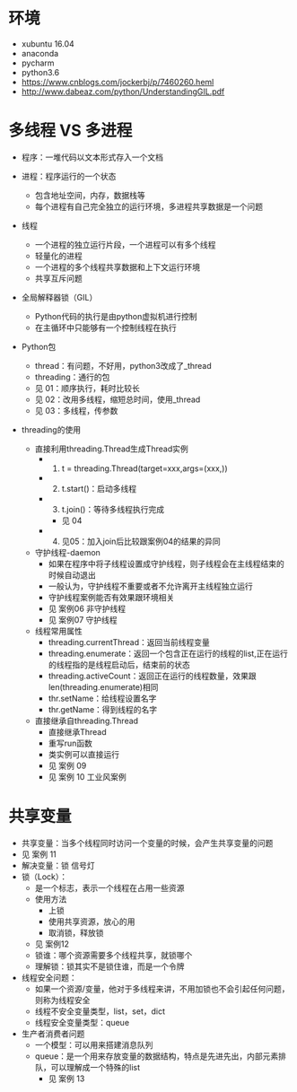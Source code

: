 # 环境
- xubuntu 16.04
- anaconda
- pycharm
- python3.6
- https://www.cnblogs.com/jockerbj/p/7460260.heml
- http://www.dabeaz.com/python/UnderstandingGIL.pdf

# 多线程 VS 多进程
- 程序：一堆代码以文本形式存入一个文档
- 进程：程序运行的一个状态
    - 包含地址空间，内存，数据栈等
    - 每个进程有自己完全独立的运行环境，多进程共享数据是一个问题
- 线程
    - 一个进程的独立运行片段，一个进程可以有多个线程
    - 轻量化的进程
    - 一个进程的多个线程共享数据和上下文运行环境
    - 共享互斥问题
- 全局解释器锁（GIL）
    - Python代码的执行是由python虚拟机进行控制
    - 在主循环中只能够有一个控制线程在执行

- Python包
    - thread：有问题，不好用，python3改成了_thread
    - threading：通行的包
    - 见 01：顺序执行，耗时比较长
    - 见 02：改用多线程，缩短总时间，使用_thread
    - 见 03：多线程，传参数
- threading的使用
    - 直接利用threading.Thread生成Thread实例
        - 1. t = threading.Thread(target=xxx,args=(xxx,))
        - 2. t.start()：启动多线程
        - 3. t.join()：等待多线程执行完成
            - 见 04
        - 4. 见05：加入join后比较跟案例04的结果的异同
    - 守护线程-daemon
        - 如果在程序中将子线程设置成守护线程，则子线程会在主线程结束的时候自动退出
        - 一般认为，守护线程不重要或者不允许离开主线程独立运行
        - 守护线程案例能否有效果跟环境相关
        - 见 案例06 非守护线程
        - 见 案例07 守护线程
    - 线程常用属性
        - threading.currentThread：返回当前线程变量
        - threading.enumerate：返回一个包含正在运行的线程的list,正在运行的线程指的是线程启动后，结束前的状态
        - threading.activeCount：返回正在运行的线程数量，效果跟len(threading.enumerate)相同
        - thr.setName：给线程设置名字
        - thr.getName：得到线程的名字
    - 直接继承自threading.Thread
        - 直接继承Thread
        - 重写run函数
        - 类实例可以直接运行
        - 见 案例 09
        - 见 案例 10 工业风案例
# 共享变量
- 共享变量：当多个线程同时访问一个变量的时候，会产生共享变量的问题
- 见 案例 11
- 解决变量：锁 信号灯
- 锁（Lock）：
    - 是一个标志，表示一个线程在占用一些资源
    - 使用方法
        - 上锁
        - 使用共享资源，放心的用
        - 取消锁，释放锁
    - 见 案例12
    - 锁谁：哪个资源需要多个线程共享，就锁哪个
    - 理解锁：锁其实不是锁住谁，而是一个令牌
- 线程安全问题：
    - 如果一个资源/变量，他对于多线程来讲，不用加锁也不会引起任何问题，则称为线程安全
    - 线程不安全变量类型，list，set，dict
    - 线程安全变量类型：queue
- 生产者消费者问题
    - 一个模型：可以用来搭建消息队列
    - queue：是一个用来存放变量的数据结构，特点是先进先出，内部元素排队，可以理解成一个特殊的list
        - 见 案例 13
        
        
        
        
        
